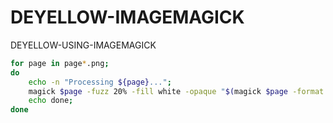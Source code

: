 # DEYELLOW-IMAGEMAGICK
DEYELLOW-USING-IMAGEMAGICK

```bash
for page in page*.png;
do
    echo -n "Processing ${page}...";
    magick $page -fuzz 20% -fill white -opaque "$(magick $page -format "%[pixel:p{10,10}]" info:)" -colorspace Gray -brightness-contrast -10x90 out/$page;
    echo done;
done
```
